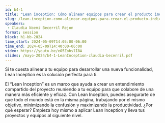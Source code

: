 ```yaml
---
id: b4-1
title: "Lean inception: Cómo alinear equipos para crear el producto indicado" 
slug: /lean-inception-como-alinear-equipos-para-crear-el-producto-indicado
speakers:
 - Claudia Noemi Becerril Rejon
format: session
block: h1-bb-2024
time_start: 2024-05-09T14:05:00-06:00
time_end: 2024-05-09T14:40:00-06:00
video: https://youtu.be/eO5ZobslI8A
slides: /mayo-2024/b4-1-LeanInception-claudia-becerril.pdf
---
```


Si te cuesta alinear a tu equipo para desarrollar una nueva funcionalidad, Lean Inception es la solución perfecta para ti.

El “Lean Inception” es un marco que ayuda a crear un entendimiento compartido del proyecto reuniendo a tu equipo para que colabore de una manera más eficiente y eficaz. Con Lean Inception, puedes asegurarte de que todo el mundo está en la misma página, trabajando por el mismo objetivo, minimizando la confusión y maximizando la productividad. ¿Por qué esperar? Empieza hoy mismo a aplicar Lean Inception y lleva tus proyectos y equipos al siguiente nivel.